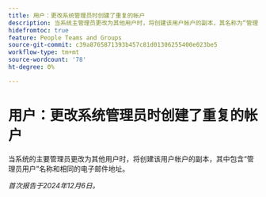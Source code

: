 ```yaml
---
title: 用户：更改系统管理员时创建了重复的帐户
description: 当系统主管理员更改为其他用户时，将创建该用户帐户的副本，其名称为“管理员用户”，电子邮件地址相同。
hidefromtoc: true
feature: People Teams and Groups
source-git-commit: c39a8765871393b457c81d01306255400e023be5
workflow-type: tm+mt
source-wordcount: '78'
ht-degree: 0%

---
```


# 用户：更改系统管理员时创建了重复的帐户

当系统的主要管理员更改为其他用户时，将创建该用户帐户的副本，其中包含“管理员用户”名称和相同的电子邮件地址。

_首次报告于2024年12月6日。_
